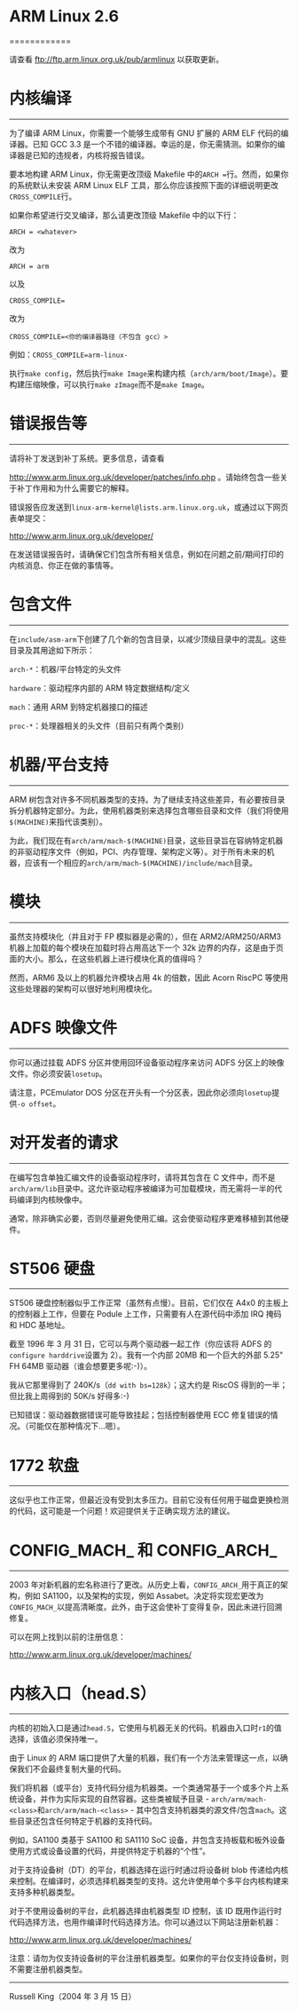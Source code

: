 # ARM Linux 2.6

============

请查看 <ftp://ftp.arm.linux.org.uk/pub/armlinux> 以获取更新。

# 内核编译

---------------------

为了编译 ARM Linux，你需要一个能够生成带有 GNU 扩展的 ARM ELF 代码的编译器。已知 GCC 3.3 是一个不错的编译器。幸运的是，你无需猜测。如果你的编译器是已知的违规者，内核将报告错误。

要本地构建 ARM Linux，你无需更改顶级 Makefile 中的`ARCH =`行。然而，如果你的系统默认未安装 ARM Linux ELF 工具，那么你应该按照下面的详细说明更改`CROSS_COMPILE`行。

如果你希望进行交叉编译，那么请更改顶级 Makefile 中的以下行：

`ARCH = <whatever>`

改为

`ARCH = arm`

以及

`CROSS_COMPILE=`

改为

`CROSS_COMPILE=<你的编译器路径（不包含 gcc）>`

例如：`CROSS_COMPILE=arm-linux-`

执行`make config`，然后执行`make Image`来构建内核（`arch/arm/boot/Image`）。要构建压缩映像，可以执行`make zImage`而不是`make Image`。

# 错误报告等

---------------

请将补丁发送到补丁系统。更多信息，请查看

http://www.arm.linux.org.uk/developer/patches/info.php 。请始终包含一些关于补丁作用和为什么需要它的解释。

错误报告应发送到`linux-arm-kernel@lists.arm.linux.org.uk`，或通过以下网页表单提交：

http://www.arm.linux.org.uk/developer/

在发送错误报告时，请确保它们包含所有相关信息，例如在问题之前/期间打印的内核消息、你正在做的事情等。

# 包含文件

-------------

在`include/asm-arm`下创建了几个新的包含目录，以减少顶级目录中的混乱。这些目录及其用途如下所示：

`arch-*`：机器/平台特定的头文件

`hardware`：驱动程序内部的 ARM 特定数据结构/定义

`mach`：通用 ARM 到特定机器接口的描述

`proc-*`：处理器相关的头文件（目前只有两个类别）

# 机器/平台支持

------------------------

ARM 树包含对许多不同机器类型的支持。为了继续支持这些差异，有必要按目录拆分机器特定部分。为此，使用机器类别来选择包含哪些目录和文件（我们将使用`$(MACHINE)`来指代该类别）。

为此，我们现在有`arch/arm/mach-$(MACHINE)`目录，这些目录旨在容纳特定机器的非驱动程序文件（例如，PCI、内存管理、架构定义等）。对于所有未来的机器，应该有一个相应的`arch/arm/mach-$(MACHINE)/include/mach`目录。

# 模块

-------

虽然支持模块化（并且对于 FP 模拟器是必需的），但在 ARM2/ARM250/ARM3 机器上加载的每个模块在加载时将占用高达下一个 32k 边界的内存，这是由于页面的大小。那么，在这些机器上进行模块化真的值得吗？

然而，ARM6 及以上的机器允许模块占用 4k 的倍数，因此 Acorn RiscPC 等使用这些处理器的架构可以很好地利用模块化。

# ADFS 映像文件

----------------

你可以通过挂载 ADFS 分区并使用回环设备驱动程序来访问 ADFS 分区上的映像文件。你必须安装`losetup`。

请注意，PCEmulator DOS 分区在开头有一个分区表，因此你必须向`losetup`提供`-o offset`。

# 对开发者的请求

---------------------

在编写包含单独汇编文件的设备驱动程序时，请将其包含在 C 文件中，而不是`arch/arm/lib`目录中。这允许驱动程序被编译为可加载模块，而无需将一半的代码编译到内核映像中。

通常，除非确实必要，否则尽量避免使用汇编。这会使驱动程序更难移植到其他硬件。

# ST506 硬盘

-----------------

ST506 硬盘控制器似乎工作正常（虽然有点慢）。目前，它们仅在 A4x0 的主板上的控制器上工作，但要在 Podule 上工作，只需要有人在源代码中添加 IRQ 掩码和 HDC 基地址。

截至 1996 年 3 月 31 日，它可以与两个驱动器一起工作（你应该将 ADFS 的`configure harddrive`设置为 2）。我有一个内部 20MB 和一个巨大的外部 5.25" FH 64MB 驱动器（谁会想要更多呢:-)）。

我从它那里得到了 240K/s（`dd with bs=128k`）；这大约是 RiscOS 得到的一半；但比我上周得到的 50K/s 好得多:-)

已知错误：驱动器数据错误可能导致挂起；包括控制器使用 ECC 修复错误的情况。（可能仅在那种情况下...嗯）。

# 1772 软盘

-----------

这似乎也工作正常，但最近没有受到太多压力。目前它没有任何用于磁盘更换检测的代码，这可能是一个问题！欢迎提供关于正确实现方法的建议。

# CONFIG_MACH_ 和 CONFIG_ARCH_

-----------------------------

2003 年对新机器的宏名称进行了更改。从历史上看，`CONFIG_ARCH_`用于真正的架构，例如 SA1100，以及架构的实现，例如 Assabet。决定将实现宏更改为`CONFIG_MACH_`以提高清晰度。此外，由于这会使补丁变得复杂，因此未进行回溯修复。

可以在网上找到以前的注册信息：

<http://www.arm.linux.org.uk/developer/machines/>

# 内核入口（head.S）

--------------------------

内核的初始入口是通过`head.S`，它使用与机器无关的代码。机器由入口时`r1`的值选择，该值必须保持唯一。

由于 Linux 的 ARM 端口提供了大量的机器，我们有一个方法来管理这一点，以确保我们不会最终复制大量的代码。

我们将机器（或平台）支持代码分组为机器类。一个类通常基于一个或多个片上系统设备，并作为实际实现的自然容器。这些类被赋予目录 - `arch/arm/mach-<class>`和`arch/arm/mach-<class>` - 其中包含支持机器类的源文件/包含`mach`。这些目录还包含任何特定于机器的支持代码。

例如，SA1100 类基于 SA1100 和 SA1110 SoC 设备，并包含支持板载和板外设备使用方式或设备设置的代码，并提供特定于机器的“个性”。

对于支持设备树（DT）的平台，机器选择在运行时通过将设备树 blob 传递给内核来控制。在编译时，必须选择机器类型的支持。这允许使用单个多平台内核构建来支持多种机器类型。

对于不使用设备树的平台，此机器选择由机器类型 ID 控制，该 ID 既用作运行时代码选择方法，也用作编译时代码选择方法。你可以通过以下网站注册新机器：

<http://www.arm.linux.org.uk/developer/machines/>

注意：请勿为仅支持设备树的平台注册机器类型。如果你的平台仅支持设备树，则不需要注册机器类型。

---

Russell King（2004 年 3 月 15 日）